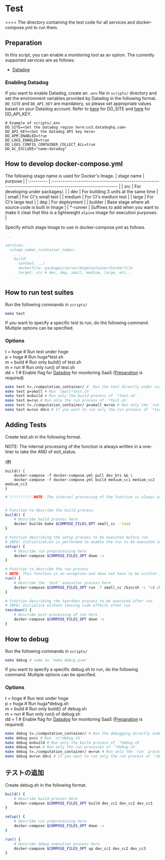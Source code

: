 # Test
====
The directory containing the test code for all services and docker-compose.yml to run them.

## Preparation

In this script, you can enable a monitoring tool as an option.
The currently supported services are as follows:

- [Datadog](https://www.datadoghq.com)

### Enabling Datadog

If you want to enable Datadog, create an `.env` file in `scripts/` directory and set the environment variables provided by Datadog in the following format.
`DD_SITE` and `DD_API_KEY` are mandatory, so please set appropriate values based on your Datadog account.
Refer to [here](https://docs.datadoghq.com/agent/troubleshooting/site/) for DD_SITE and [here](https://docs.datadoghq.com/account_management/api-app-keys/) for DD_API_KEY.

```
# Example of scripts/.env
DD_SITE=<Set the Datadog region here:us5.datadoghq.com>
DD_API_KEY=<Set the Datadog API key here>
DD_APM_ENABLED=true
DD_LOGS_ENABLED=true
DD_LOGS_CONFIG_CONTAINER_COLLECT_ALL=true
DD_AC_EXCLUDE="name:datadog"
```

## How to develop docker-compose.yml
The following stage name is used for Docker's Image.
| stage name | purpose                                                                                                          |
| :--------- | :--------------------------------------------------------------------------------------------------------------- |
| src        | For developing under packages/.                                                                                       |
| dev        | For building 3 units at the same time                                                                            |
| small      | For CI's small test                                                                                              |
| medium     | For CI's medium test                                                                                             |
| large      | For CI's large test                                                                                              |
| dep        | For deployment                                                                                                   |
| builder    | Base stage where all source code is built in Image                                                               |
| *-runner   | Suffixes to add when you want to make it clear that this is a lightweight `alpine` image for execution purposes. |

Specify which stage Image to use in docker-compose.yml as follows.
```yaml
...

services:
  <stage_name>_<container_name>:
    ...
    build:
      context: ../
      dockerfile: packages/server/HogeContainer/Dockerfile
      target: src # dev, dep, small, medium, large, etc...
    ...
```


## How to run test suites
Run the following commands in `scripts/`
```sh
make test
```
If you want to specify a specific test to run, do the following command. Multiple options can be specified. <br>

### Options <br>
t = hoge	# Run test under hoge<br>
p = huga	# Run huga*test.sh<br>
m = build	# Run only build() of test.sh<br>
m = run		# Run only run() of test.sh<br>
dd = 1		# Enable flag for [Datadog](https://www.datadoghq.com) for monitoring SaaS ([Preparation](#Preparation) is required)

```sh
make test t=./computation_container/ #  Run the test directly under scripts/computation_container/
make test p=small # Run `small*test.sh`
make test m=build # Run only the build process of `*test.sh`
make test m=run # Run only the run process of `*test.sh`
make test t=./computation_container/ p=small m=run # Run only the `run` process in small*test.sh under scripts/computation_container/
make test m=run dd=1 # If you want to run only the run process of `*test.sh` while enabling datadog-agent
```

## Adding Tests
Create test.sh in the following format.

NOTE: The internal processing of the function is always written in a one-liner to take the AND of exit_status.

(例
```
build() {
    docker-compose -f docker-compose.yml pull dev_bts && \
    docker-compose -f docker-compose.yml build medium_cc1 medium_cc2 medium_cc3
}
```

```sh
# !!!!!!!!!! NOTE: The internal processing of the function is always written in a one-liner to take the AND of exit_status !!!!!!!!!!


# Function to describe the build process
build() {
    # Describe build process here
    docker buildx bake $COMPOSE_FILES_OPT small_cc --load
}

# Function describing the setup process to be executed before run
# INFO: Initialization is performed to enable the run to be executed idempotency
setup() {
    # Describe run preprocessing here
    docker-compose $COMPOSE_FILES_OPT down -v
}

# Function to describe the run process
# NOTE: This function is an exception and does not have to be written in a one-liner
run() {
    # Describe the `test` execution process here
    docker-compose $COMPOSE_FILES_OPT run -T small_cc /bin/sh -c "cd /QuickMPC && bazel test //test/unit_test:all --config=debug --test_env=IS_TEST=true --test_output=all"
}

# Function describing the teardown process to be executed after run
# INFO: Initialize without leaving side effects after run
teardown() {
    # Describe post-processing of run here
    docker-compose $COMPOSE_FILES_OPT down -v
}
```

## How to debug
Run the following commands in `scripts/`
```sh
make debug # same as `make debug p=mc`
```
If you want to specify a specific debug.sh to run, do the following command. Multiple options can be specified.<br>

### Options <br>
t = hoge	# Run test under hoge<br>
p = huga	# Run huga*debug.sh<br>
m = build	# Run only build() of debug.sh<br>
m = run		# Run only run() of debug.sh<br>
dd = 1		# Enable flag for [Datadog](https://www.datadoghq.com) for monitoring SaaS ([Preparation](#Preparation) is required)

```sh
make debug t=./computation_container/ # Run the debugging directly under scripts/
make debug p=cc # Run `cc*debug.sh`
make debug m=build # Run only the build process of `*debug.sh`
make debug m=run # Run only the run processes of `*debug.sh`
make debug t=./computation_container/ m=run # Run only the `run` process in debug.sh under scripts/computation_container/
make debug m=run dd=1 # If you want to run only the run process of `*debug.sh` while enabling datadog-agent
```

## テストの追加
Create debug.sh in the following format.
```sh
build() {
    # Describe build process here
    docker-compose $COMPOSE_FILES_OPT build dev_cc1 dev_cc2 dev_cc3
}

setup() {
    # Describe run preprocessing here
    docker-compose $COMPOSE_FILES_OPT down -v
}

run() {
    # Describe debug execution process here
    docker-compose $COMPOSE_FILES_OPT up dev_cc1 dev_cc2 dev_cc3
}
```
